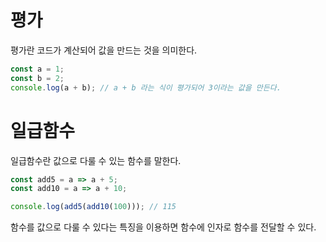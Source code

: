 # 평가
<p>
평가란 코드가 계산되어 값을 만드는 것을 의미한다.

```js
const a = 1;
const b = 2;
console.log(a + b); // a + b 라는 식이 평가되어 3이라는 값을 만든다.
```

</p>

# 일급함수

일급함수란 값으로 다룰 수 있는 함수를 말한다.

```js
const add5 = a => a + 5;
const add10 = a => a + 10;

console.log(add5(add10(100))); // 115
```

함수를 값으로 다룰 수 있다는 특징을 이용하면 함수에 인자로 함수를 전달할 수 있다.